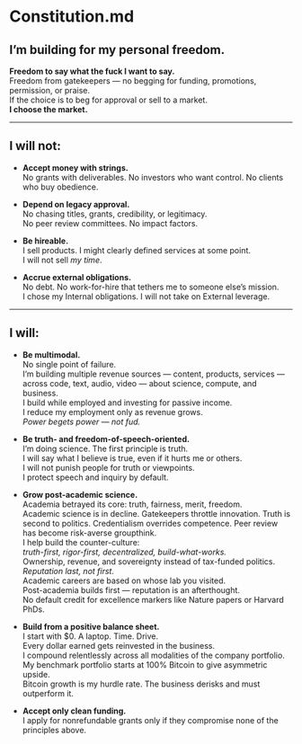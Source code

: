 # Constitution.md

## I’m building for my personal freedom.

**Freedom to say what the fuck I want to say.**  
Freedom from gatekeepers — no begging for funding, promotions, permission, or praise.  
If the choice is to beg for approval or sell to a market.  
**I choose the market.**

---

## I will not:

- **Accept money with strings.**  
  No grants with deliverables. No investors who want control. No clients who buy obedience.

- **Depend on legacy approval.**  
  No chasing titles, grants, credibility, or legitimacy.  
  No peer review committees. No impact factors.

- **Be hireable.**  
  I sell products. I might clearly defined services at some point.  
  I will not sell *my time*.

- **Accrue external obligations.**  
  No debt. No work-for-hire that tethers me to someone else’s mission.  
  I chose my Internal obligations. I will not take on External leverage.

---

## I will:

- **Be multimodal.**  
  No single point of failure.  
  I’m building multiple revenue sources — content, products, services — across code, text, audio, video — about science, compute, and business.  
  I build while employed and investing for passive income.  
  I reduce my employment only as revenue grows.  
  *Power begets power — not fud.*

- **Be truth- and freedom-of-speech-oriented.**  
  I’m doing science. The first principle is truth.  
  I will say what I believe is true, even if it hurts me or others.  
  I will not punish people for truth or viewpoints.  
  I protect speech and inquiry by default.

- **Grow post-academic science.**  
  Academia betrayed its core: truth, fairness, merit, freedom.  
  Academic science is in decline. Gatekeepers throttle innovation. Truth is second to politics. Credentialism overrides competence. Peer review has become 
risk-averse groupthink.  
  I help build the counter-culture:  
  *truth-first, rigor-first, decentralized, build-what-works.*  
  Ownership, revenue, and sovereignty instead of tax-funded politics.  
  *Reputation last, not first.*  
  Academic careers are based on whose lab you visited.  
  Post-academia builds first — reputation is an afterthought.  
  No default credit for excellence markers like Nature papers or Harvard PhDs.

- **Build from a positive balance sheet.**  
  I start with $0. A laptop. Time. Drive.  
  Every dollar earned gets reinvested in the business.  
  I compound relentlessly across all modalities of the company portfolio.   
  My benchmark portfolio starts at 100% Bitcoin to give asymmetric upside.  
  Bitcoin growth is my hurdle rate. The business derisks and must outperform it.

- **Accept only clean funding.**  
  I apply for nonrefundable grants only if they compromise none of the principles above.
